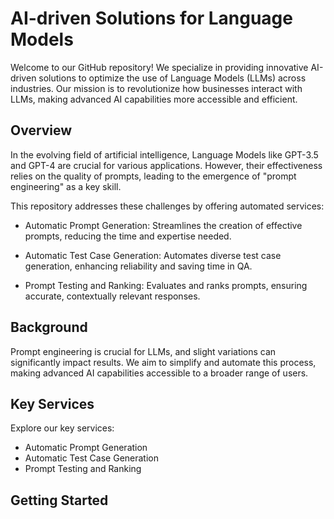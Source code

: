 # AI-driven Solutions for Language Models
Welcome to our GitHub repository! We specialize in providing innovative AI-driven solutions to optimize the use of Language Models (LLMs) across industries. Our mission is to revolutionize how businesses interact with LLMs, making advanced AI capabilities more accessible and efficient.

## Overview
In the evolving field of artificial intelligence, Language Models like GPT-3.5 and GPT-4 are crucial for various applications. However, their effectiveness relies on the quality of prompts, leading to the emergence of "prompt engineering" as a key skill.

This repository addresses these challenges by offering automated services:

- Automatic Prompt Generation: Streamlines the creation of effective prompts, reducing the time and expertise needed.

- Automatic Test Case Generation: Automates diverse test case generation, enhancing reliability and saving time in QA.

- Prompt Testing and Ranking: Evaluates and ranks prompts, ensuring accurate, contextually relevant responses.

## Background
Prompt engineering is crucial for LLMs, and slight variations can significantly impact results. We aim to simplify and automate this process, making advanced AI capabilities accessible to a broader range of users.

## Key Services
Explore our key services:

- Automatic Prompt Generation
- Automatic Test Case Generation
- Prompt Testing and Ranking

## Getting Started
